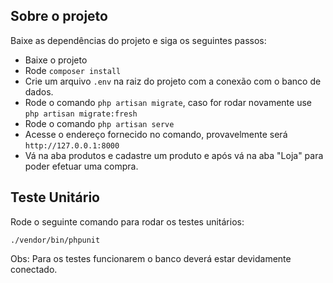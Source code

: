 
## Sobre o projeto

Baixe as dependências do projeto e siga os seguintes passos:
- Baixe o projeto
- Rode ```composer install```
- Crie um arquivo ```.env``` na raiz do projeto com a conexão com o banco de dados.
- Rode o comando ```php artisan migrate```, caso for rodar novamente use ```php artisan migrate:fresh```
- Rode o comando ```php artisan serve```
- Acesse o endereço fornecido no comando, provavelmente será ```http://127.0.0.1:8000```
- Vá na aba produtos e cadastre um produto e após vá na aba "Loja" para poder efetuar uma compra.

## Teste Unitário
Rode o seguinte comando para rodar os testes unitários:

```./vendor/bin/phpunit```

Obs: Para os testes funcionarem o banco deverá estar devidamente conectado.